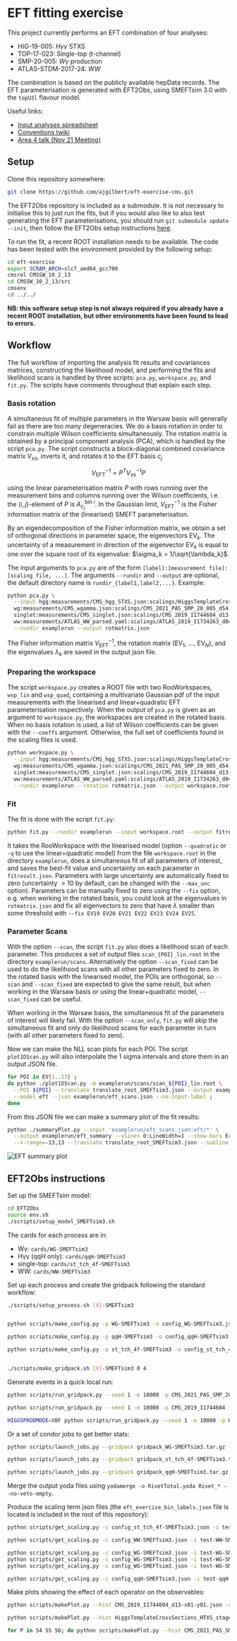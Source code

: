 # EFT fitting exercise

This project currently performs an EFT combination of four analyses:
 - HIG-19-005: $H\gamma\gamma$ STXS
 - TOP-17-023: Single-top (t-channel)
 - SMP-20-005: $W\gamma$ production
 - ATLAS-STDM-2017-24: $WW$

The combination is based on the publicly available hepData records. The EFT parameterisation is generated with EFT2Obs, using SMEFTsim 3.0 with the `topU3l` flavour model.

Useful links:
 - [Input analyses spreadsheet](https://docs.google.com/spreadsheets/d/1lynhfS0xjqNpHQ-LBJ0xQK2xN5P3J8LWfHFUxutFZfs/edit#gid=0)
 - [Conventions twiki](https://twiki.cern.ch/twiki/bin/view/LHCPhysics/LHCEFTExpCombinationConventions)
 - [Area 4 talk (Nov 21 Meeting)](https://indico.cern.ch/event/1076709/contributions/4596408/subcontributions/357249/attachments/2350785/4009533/hmilder_lhceftcombi_v3.pdf)



## Setup

Clone this repository somewhere:

```sh
git clone https://github.com/ajgilbert/eft-exercise-cms.git
```

The EFT2Obs repository is included as a submodule. It is not necessary to initialise this to just run the fits, but if you would also like to also test generating the EFT parameterisations, you should run `git submodule update --init`, then follow the EFT2Obs setup instructions [here](https://github.com/ajgilbert/EFT2Obs#initial-setup).

To run the fit, a recent ROOT installation needs to be available. The code has been tested with the environment provided by the following setup:
```sh
cd eft-exercise
export SCRAM_ARCH=slc7_amd64_gcc700
cmsrel CMSSW_10_2_13
cd CMSSW_10_2_13/src
cmsenv
cd ../../
```

**NB: this software setup step is not always required if you already have a recent ROOT installation, but other environments have been found to lead to errors.**



## Workflow

The full workflow of importing the analysis fit results and covariances matrices, constructing the likelihood model, and performing the fits and likelihood scans is handled by three scripts: `pca.py`, `workspace.py`, and `fit.py`. The scripts have comments throughout that explain each step.


### Basis rotation

A simultaneous fit of multiple parameters in the Warsaw basis will generally fail as there are too many degeneracies. We do a basis rotation in order to constrain multiple Wilson coefficients simultaneously. The rotation matrix is obtained by a principal component analysis (PCA), which is handled by the script `pca.py`. The script constructs a block-diagonal combined covariance matrix $V_\text{xs}$, inverts it, and rotates it to the EFT basis $c_j$

$$ V_\text{EFT}^{-1} = P^T V_\text{xs}^{-1} P $$

using the linear parameterisation matrix $P$ with rows running over the measurement bins and columns running over the Wilson coefficients, i.e. the $(i,j)$-element of $P$ is $A_{c_j}^{\text{bin }i}$. In the Gaussian limit, $V_\text{EFT}^{-1}$ is the Fisher information matrix of the (linearised) SMEFT parameterisation. 

By an eigendecomposition of the Fisher information matrix, we obtain a set of orthogonal directions in parameter space, the eigenvectors $\text{EV}_k$. The uncertainty of a measurement in direction of the eigenvector $\text{EV}_k$ is equal to one over the square root of its eigenvalue: $\sigma_k = 1/\sqrt{\lambda_k}$.

The input arguments to `pca.py` are of the form `[label]:[measurement file]:[scaling file, ...]`. The arguments `--rundir` and `--output` are optional, the default directory name is `rundir_{label1,label2,...}`. Example:

```sh
python pca.py \
  --input hgg:measurements/CMS_hgg_STXS.json:scalings/HiggsTemplateCrossSections_HTXS_stage1_2_pTjet30.json \
  wg:measurements/CMS_wgamma.json:scalings/CMS_2021_PAS_SMP_20_005_d54-x01-y01.json,scalings/CMS_2021_PAS_SMP_20_005_d55-x01-y01.json,scalings/CMS_2021_PAS_SMP_20_005_d56-x01-y01.json \
  singlet:measurements/CMS_singlet.json:scalings/CMS_2019_I1744604_d13-x01-y01.json \
  ww:measurements/ATLAS_WW_parsed.yaml:scalings/ATLAS_2019_I1734263_d04-x01-y01.json \
  --rundir examplerun --output rotmatrix.json
```

The Fisher information matrix $V_\text{EFT}^{-1}$, the rotation matrix ($\text{EV}_1$, ..., $\text{EV}_N$), and the eigenvalues $\lambda_k$ are saved in the output json file. 


### Preparing the workspace

The script `workspace.py` creates a ROOT file with two RooWorkspaces, `wsp_lin` and `wsp_quad`, containing a multivariate Gaussian pdf of the input measurements with the linearised and linear+quadratic EFT parameterisation respectively. When the output of `pca.py` is given as an argument to `workspace.py`, the workspaces are created in the rotated basis. When no basis rotation is used, a list of Wilson coefficients can be given with the `--coeffs` argument. Otherwise, the full set of coefficients found in the scaling files is used.

```sh
python workspace.py \
  --input hgg:measurements/CMS_hgg_STXS.json:scalings/HiggsTemplateCrossSections_HTXS_stage1_2_pTjet30.json \
  wg:measurements/CMS_wgamma.json:scalings/CMS_2021_PAS_SMP_20_005_d54-x01-y01.json,scalings/CMS_2021_PAS_SMP_20_005_d55-x01-y01.json,scalings/CMS_2021_PAS_SMP_20_005_d56-x01-y01.json \
  singlet:measurements/CMS_singlet.json:scalings/CMS_2019_I1744604_d13-x01-y01.json \
  ww:measurements/ATLAS_WW_parsed.yaml:scalings/ATLAS_2019_I1734263_d04-x01-y01.json \
  --rundir examplerun --rotation rotmatrix.json --output workspace.root
```


### Fit

The fit is done with the script `fit.py`:

```sh
python fit.py --rundir examplerun --input workspace.root --output fitresult.json --scan
```

It takes the RooWorkspace with the linearised model (option `--quadratic` or `-q` to use the linear+quadratic model) from the file `workspace.root` in the directory `examplerun`, does a simultaneous fit of all parameters of interest, and saves the best-fit value and uncertainty on each parameter in `fitresult.json`. Parameters with large uncertainty are automatically fixed to zero (uncertainty $>10$ by default, can be changed with the `--max_unc` option). Parameters can be manually fixed to zero using the `--fix` option, e.g. when working in the rotated basis, you could look at the eigenvalues in `rotmatrix.json` and fix all eigenvectors to zero that have $\lambda$ smaller than some threshold with `--fix EV19 EV20 EV21 EV22 EV23 EV24 EV25`.


### Parameter Scans

With the option `--scan`, the script `fit.py` also does a likelihood scan of each parameter. This produces a set of output files `scan_{POI}_lin.root` in the directory `examplerun/scans`. Alternatively the option `--scan_fixed` can be used to do the likelihood scans with all other parameters fixed to zero. In the rotated basis with the linearised model, the POIs are orthogonal, so `--scan` and `--scan_fixed` are expected to give the same result, but when working in the Warsaw basis or using the linear+quadratic model, `--scan_fixed` can be useful.

When working in the Warsaw basis, the simultaneous fit of the parameters of interest will likely fail. With the option `--scan_only`, `fit.py` will skip the simultaneous fit and only do likelihood scans for each parameter in turn (with all other parameters fixed to zero).

Now we can make the NLL scan plots for each POI. The script `plot1DScan.py` will also interpolate the 1 sigma intervals and store them in an output JSON file.

```sh
for POI in EV{1..13} ;
do python ./plot1DScan.py -m examplerun/scans/scan_${POI}_lin.root \
  --POI ${POI} --translate translate_root_SMEFTsim3.json --output examplerun/scans/nll_scan_${POI} \
  --model eft --json examplerun/eft_scans.json --no-input-label ; 
done
```

From this JSON file we can make a summary plot of the fit results:

```sh
python ./summaryPlot.py --input 'examplerun/eft_scans.json:eft/*' \
  --output examplerun/eft_summary --vlines 0:LineWidth=1 --show-bars Error --legend Error \
  --x-range=-13,13 --translate translate_root_SMEFTsim3.json --subline '' --frame-frac 0.80 --height 1000
```
![EFT summary plot](examplerun/eft_summary.png)



## EFT2Obs instructions

Set up the SMEFTsim model:
```sh
cd EFT2Obs
source env.sh
./scripts/setup_model_SMEFTsim3.sh
```

The cards for each process are in:
- Wγ: `cards/WG-SMEFTsim3`
- Hγγ (qqH only): `cards/qqH-SMEFTsim3`
- single-top: `cards/st_tch_4f-SMEFTsim3`
- WW: `cards/WW-SMEFTsim3`

Set up each process and create the gridpack following the standard workflow:

```sh
./scripts/setup_process.sh [X]-SMEFTsim3


python scripts/make_config.py -p WG-SMEFTsim3 -o config_WG-SMEFTsim3.json --pars SMEFT:5,28,104,9,109,107,2 --def-val 0.01 --def-sm 0.0 --def-gen 0.0

python scripts/make_config.py -p qqH-SMEFTsim3 -o config_qqH-SMEFTsim3.json --pars SMEFT:8,4,32,5,26,28,104,30,7,9,107 --def-val 0.01 --def-sm 0.0 --def-gen 0.0

python scripts/make_config.py -p st_tch_4f-SMEFTsim3 -o config_st_tch_4f-SMEFTsim3.json --pars SMEFT:21,23,28,104,29,35,107,42,43,15,17 --def-val 0.01 --def-sm 0.0 --def-gen 0.0


./scripts/make_gridpack.sh [X]-SMEFTsim3 0 4
```




Generate events in a quick local run:
```sh
python scripts/run_gridpack.py --seed 1 -e 10000 -p CMS_2021_PAS_SMP_20_005 --gridpack gridpack_WG-SMEFTsim3.tar.gz -o localtest-WG-SMEFTsim3

python scripts/run_gridpack.py --seed 1 -e 10000 -p CMS_2019_I1744604  --gridpack gridpack_st_tch_4f-SMEFTsim3.tar.gz -o localtest-st_tch_4f-SMEFTsim3

HIGGSPRODMODE=VBF python scripts/run_gridpack.py --seed 1 -e 10000 -p HiggsTemplateCrossSections  --gridpack gridpack_qqH-SMEFTsim3.tar.gz -o localtest-qqH-SMEFTsim3
```

Or a set of condor jobs to get better stats:
```sh
python scripts/launch_jobs.py --gridpack gridpack_WG-SMEFTsim3.tar.gz -j 50 -s 1 -e 20000 -p CMS_2021_PAS_SMP_20_005 -o test-WG-SMEFTsim3 --sub-opts '+MaxRuntime = 14400\nrequirements = (OpSysAndVer =?= "CentOS7")' --task-name test-WG-SMEFTsim3 --dir jobs --job-mode condor

python scripts/launch_jobs.py --gridpack gridpack_st_tch_4f-SMEFTsim3.tar.gz -j 50 -s 1 -e 20000 -p CMS_2019_I1744604 -o test-st_tch_4f-SMEFTsim3 --sub-opts '+MaxRuntime = 14400\nrequirements = (OpSysAndVer =?= "CentOS7")' --task-name test-st_tch_4f-SMEFTsim3 --dir jobs --job-mode condor

python scripts/launch_jobs.py --gridpack gridpack_qqH-SMEFTsim3.tar.gz -j 50 -s 1 -e 20000 -p HiggsTemplateCrossSections -o test-qqH-SMEFTsim3 --sub-opts '+MaxRuntime = 14400\nrequirements = (OpSysAndVer =?= "CentOS7")' --task-name test-qqH-SMEFTsim3 --dir jobs --job-mode condor --env "HIGGSPRODMODE=VBF"
```

Merge the output yoda files using `yodamerge -o RivetTotal.yoda Rivet_* --no-veto-empty`.

Produce the scaling term json files (the `eft_exercise_bin_labels.json` file is located is included in the root of this repository):
```sh
python scripts/get_scaling.py -c config_st_tch_4f-SMEFTsim3.json -i test-st_tch_4f-SMEFTsim3/RivetTotal.yoda --hist "/CMS_2019_I1744604/d13-x01-y01" --bin-labels eft_exercise_bin_labels.json

python scripts/get_scaling.py -c config_WW-SMEFTsim3.json -i test-WW-SMEFTsim3/RivetTotal.yoda --hist "/ATLAS_2019_I1734263/d04-x01-y01" --bin-labels eft_exercise_bin_labels.json

python scripts/get_scaling.py -c config_WG-SMEFTsim3.json -i test-WG-SMEFTsim3/RivetTotal.yoda --hist "/CMS_2021_PAS_SMP_20_005/d54-x01-y01" --bin-labels eft_exercise_bin_labels.json
python scripts/get_scaling.py -c config_WG-SMEFTsim3.json -i test-WG-SMEFTsim3/RivetTotal.yoda --hist "/CMS_2021_PAS_SMP_20_005/d55-x01-y01" --bin-labels eft_exercise_bin_labels.json
python scripts/get_scaling.py -c config_WG-SMEFTsim3.json -i test-WG-SMEFTsim3/RivetTotal.yoda --hist "/CMS_2021_PAS_SMP_20_005/d56-x01-y01" --bin-labels eft_exercise_bin_labels.json

python scripts/get_scaling.py -c config_qqH-SMEFTsim3.json -i test-qqH-SMEFTsim3/RivetTotal.yoda --hist "/HiggsTemplateCrossSections/HTXS_stage1_2_pTjet30" --bin-labels eft_exercise_bin_labels.json --rebin 18,19,20,21,22,23,24,25,26,27,28,29
```

Make plots showing the effect of each operator on the observables:

```sh
python scripts/makePlot.py --hist CMS_2019_I1744604_d13-x01-y01.json -c config_st_tch_4f-SMEFTsim3.json --x-title 'top quark p_{T} (GeV)' --show-unc --draw chj3=1.0:4 chl3=1.0:6 cll1=2.5:9 --ratio 0.5,1.5 --translate resources/translate_root_SMEFTsim3.json

python scripts/makePlot.py --hist HiggsTemplateCrossSections_HTXS_stage1_2_pTjet30.json -c config_qqH-SMEFTsim3.json --x-title 'STXS bin' --show-unc --draw chj3=1.0:4 chl3=1.0:6 cll1=2.5:9 --ratio 0.5,1.5 --translate resources/translate_root_SMEFTsim3.json

for P in 54 55 56; do python scripts/makePlot.py --hist CMS_2021_PAS_SMP_20_005_d${P}-x01-y01.json -c config_WG-SMEFTsim3.json --x-title 'Photon p_{T} GeV' --show-unc --draw chj3=1.0:4 chl3=1.0:6 cll1=2.5:9 --ratio 0.5,1.5 --translate resources/translate_root_SMEFTsim3.json; done
```
